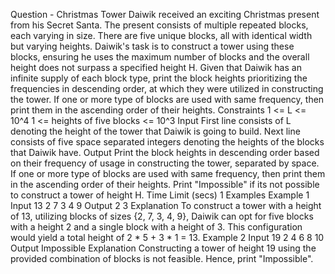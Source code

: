 Question - Christmas Tower
	Daiwik received an exciting Christmas present from his Secret Santa. The present consists of multiple
repeated blocks, each varying in size. There are five unique blocks, all with identical width but varying
heights. Daiwik's task is to construct a tower using these blocks, ensuring he uses the maximum number of
blocks and the overall height does not surpass a specified height H.
Given that Daiwik has an infinite supply of each block type, print the block heights prioritizing the
frequencies in descending order, at which they were utilized in constructing the tower. If one or more type
of blocks are used with same frequency, then print them in the ascending order of their heights.
Constraints
1 <= L <= 10^4
1 <= heights of five blocks <= 10^3
Input
First line consists of L denoting the height of the tower that Daiwik is going to build.
Next line consists of five space separated integers denoting the heights of the blocks that Daiwik have.
Output
Print the block heights in descending order based on their frequency of usage in constructing the tower,
separated by space. If one or more type of blocks are used with same frequency, then print them in the
ascending order of their heights. Print "Impossible" if its not possible to construct a tower of height H.
Time Limit (secs)
1
Examples
Example 1
Input
13
2 7 3 4 9
Output
2 3
Explanation
To construct a tower with a height of 13, utilizing blocks of sizes {2, 7, 3, 4, 9}, Daiwik can opt for five blocks
with a height 2 and a single block with a height of 3. This configuration would yield a total height of 2 * 5 +
3 * 1 = 13.
Example 2
Input
19
2 4 6 8 10
Output
Impossible
Explanation
Constructing a tower of height 19 using the provided combination of blocks is not feasible. Hence, print
"Impossible".